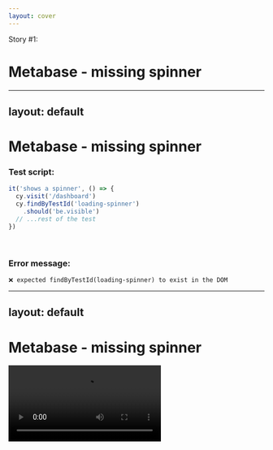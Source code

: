 ```yaml
---
layout: cover
---
```

Story #1:
# Metabase - missing spinner
<!-- 
- metabase is a business intelligence software
- what’s beautiful, they are open source
- recommend if you want to see how a large test suite looks like
- we helped them drive down their test flakes
- they have hundreds of e2e tests and a quite a bit of test flake
- with integration of Replay, we were able to drive it down to practically zero
- zero on their main branch, any new flakes introduced can be fixed quickly
-->

---
layout: default
---
# Metabase - missing spinner

### Test script:
```js
it('shows a spinner', () => {
  cy.visit('/dashboard')
  cy.findByTestId('loading-spinner')
    .should('be.visible')
  // ...rest of the test
})
```
<br>

### Error message:
```plain
❌ expected findByTestId(loading-spinner) to exist in the DOM
```

<!-- 
- fairly simple test
- wanted to make sure that users with slower connections know what is happening
- they will see an animation
- but that test failed over and over
- which was strange, because none of the code that it was testing has changed
- and this was frustrating for developers
-->

---
layout: default
---

# Metabase - missing spinner
<video src="/images/cmd_click.mov" autoplay loop />

<!--
- so we recorded their test with Replay browser and started debugging
- what you see is Replay DevTools
- on the left side as the video zooms in you can see number of executions
- this indicates how many times that line of code was executed (27 times)
- we can time travel to every execution of that line of code as you can see by the cmd click annotation
- and there - we could see that there was clearly a moment where that spinner element appeared
- so the problem - why the test was failing element appear too fast for test to catch it
-->

---
layout: default
---

# Metabase - missing spinner

```js {*|7|4}
var throttleFieldValuesRequest = (dashboard_id) => {
  const matcher2 = {
    method: "GET",
    url: `/api/dashboard/${dashboard_id}/params/${parameterDetails.id}/values`,
    middleware: true
  };
  cy.intercept(matcher2, (req) => req.on("response", (res) => res.setThrottle(10)));
};
```

<!--
- but Metabase team was smart enough to think about it
- they have implemented this throttling strategy
- [click]
- they would slow down the request by limiting kbps, which is very smart
- [click]
- but there is one catch - the response from this url
- because this test will resolve in different time if the response has 100kB vs. when it has 1MB
- so in the end, when response from this url was smaller, the test ran faster
- and spinner showed for shorter period of time
- in fact, it showed for such a short time, that Cypress was not able to catch it
-->

---
layout: default
---
# Metabase - missing spinner
````md magic-move
```js
var throttleFieldValuesRequest = (dashboard_id) => {
  const matcher2 = {
    method: "GET",
    url: `/api/dashboard/${dashboard_id}/params/${parameterDetails.id}/values`,
    middleware: true
  };
  cy.intercept(matcher2, (req) => req.on("response", (res) => res.setThrottle(10)));
};
```
```js
var throttleFieldValuesRequest = (dashboard_id) => {
  const matcher2 = {
    method: "GET",
    url: `/api/dashboard/${dashboard_id}/params/${parameterDetails.id}/values`,
    middleware: true
  };
  cy.intercept(matcher2, (req) => req.on("response", (res) => res.setDelay(100)));
};
```
````
<!-- 
- so in the end a simple solution was implemented to make the test stable
- instead of setThrottle
- [click] they set up setDelay
- and the test was fixed
-->

---
layout: center
---

# Recording CI:
<br />

<vscode-icons-file-type-cypress/> cypress:
```
npx cypress run --browser replay-chromium
```

<br />

<vscode-icons-file-type-playwright/> playwright:
```
npx playwright test --project replay-chromium
```

also supported:
<logos-webdriverio class="mx-2"/>
<logos-selenium class="mx-2"/>
<logos-puppeteer class="mx-2"/>
<logos-jest class="mx-2"/>


<!--
- this was largely thanks to the fact that we were able to time-travel to that line of code
- and that we were able to record their test on CI and bring those recordings to the Replay devtools
- the integration is simple - you just use the replay browser instead of chromium and then you will have your recordings available in an online dashboard
-->
